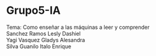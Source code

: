 # Grupo5-IA
Tema: Como enseñar a las máquinas a leer y comprender </br>
Sanchez Ramos Lesly Dashiel </br>
Yagi Vasquez Gladys Alesandra</br>
Silva Guanilo Italo Enrique
